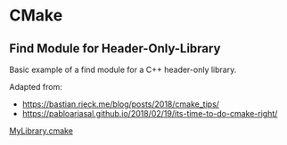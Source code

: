 # CMake
## Find Module for Header-Only-Library

Basic example of a find module for a C++ header-only library.

Adapted from:
 
  - https://bastian.rieck.me/blog/posts/2018/cmake_tips/
  - https://pabloariasal.github.io/2018/02/19/its-time-to-do-cmake-right/

[MyLibrary.cmake](MyLibrary.cmake)
